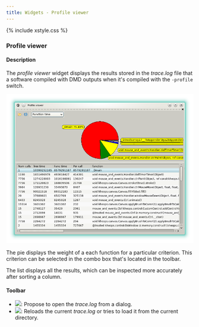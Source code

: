 ```yaml
---
title: Widgets - Profile viewer
---
```


{% include xstyle.css %}

### Profile viewer

#### Description

The _profile viewer_ widget displays the results stored in the _trace.log_ file that a software compiled with DMD outputs when it's compiled with the `-profile` switch.

![](img/profile_viewer.png)

The pie displays the weight of a each function for a particular criterion.
This criterion can be selected in the combo box that's located in the toolbar.

The list displays all the results, which can be inspected more accurately after sorting a column.

#### Toolbar

- <img src="{%include icurl%}folder/folder.png" class="tlbric"/>: Propose to open the _trace.log_ from a dialog.
- <img src="{%include icurl%}arrow/arrow_update.png" class="tlbric"/>: Reloads the current _trace.log_ or tries to load it from the current directory.
